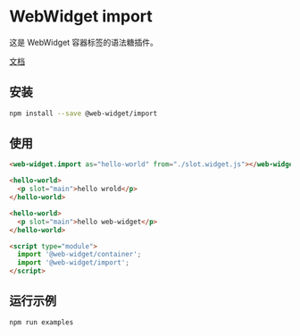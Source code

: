 # WebWidget import

这是 WebWidget 容器标签的语法糖插件。

[文档](https://web-widget.js.org/docs/container/plugins/import/)

## 安装

```bash
npm install --save @web-widget/import
```

## 使用

```html
<web-widget.import as="hello-world" from="./slot.widget.js"></web-widget.import>

<hello-world>
  <p slot="main">hello wrold</p>
</hello-world>

<hello-world>
  <p slot="main">hello web-widget</p>
</hello-world>

<script type="module">
  import '@web-widget/container';
  import '@web-widget/import';
</script>
```

## 运行示例

```bash
npm run examples
```